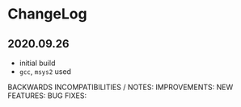 # ChangeLog

## 2020.09.26

* initial build
* `gcc`, `msys2` used

BACKWARDS INCOMPATIBILITIES / NOTES:
IMPROVEMENTS:
NEW FEATURES:
BUG FIXES: